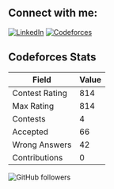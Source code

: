 ## Connect with me:

[![LinkedIn](https://img.shields.io/badge/LinkedIn-Connect-blue)](https://www.linkedin.com/in/zooka777)
[![Codeforces](https://img.shields.io/badge/Codeforces-814-orange)](https://codeforces.com/profile/اسم-المستخدم)
## Codeforces Stats

| **Field**       | **Value** |
|------------------|-----------|
| Contest Rating   | 814       |
| Max Rating       | 814       |
| Contests         | 4         |
| Accepted         | 66        |
| Wrong Answers    | 42        |
| Contributions    | 0         |

![GitHub followers](https://img.shields.io/github/followers/اسم_المستخدم?label=Followers)
